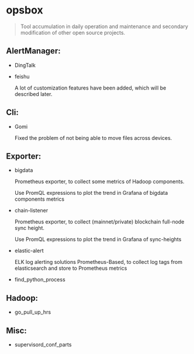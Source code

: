 # opsbox
>Tool accumulation in daily operation and maintenance and secondary modification of other open source projects.

## AlertManager:
- DingTalk

- feishu

  A lot of customization features have been added, which will be described later.

## Cli:
- Gomi

  Fixed the problem of not being able to move files across devices.

## Exporter:
- bigdata

  Prometheus exporter, to collect some metrics of Hadoop components. 

  Use PromQL expressions to plot the trend in Grafana of bigdata components metrics


- chain-listener

  Prometheus exporter, to collect (mainnet/private) blockchain full-node sync height.

  Use PromQL expressions to plot the trend in Grafana of sync-heights

- elastic-alert

  ELK log alerting solutions Prometheus-Based, to collect log tags from elasticsearch and store to Prometheus metrics

- find_python_process

## Hadoop:
- go_pull_up_hrs
## Misc:
- supervisord_conf_parts